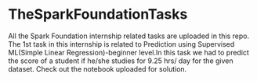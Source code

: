 # TheSparkFoundationTasks
All the Spark Foundation internship related tasks are uploaded in this repo. 
The 1st task in this internship is related to Prediction using Supervised ML(Simple Linear Regression)-beginner level.In this task we had to predict the score of a student if he/she studies for 9.25 hrs/ day for the given dataset. Check out the notebook uploaded for solution.
